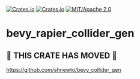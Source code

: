 [![Crates.io](<https://img.shields.io/crates/v/bevy_rapier_collider_gen.svg>)](<https://crates.io/crates/bevy_rapier_collider_gen>)
[![Crates.io](<https://img.shields.io/crates/d/bevy_rapier_collider_gen.svg>)](<https://crates.io/crates/bevy_rapier_collider_gen>)
[![MIT/Apache 2.0](<https://img.shields.io/badge/license-MIT%2FApache-blue.svg>)](<https://github.com/shnewto/bevy_rapier_collider_gen#license>)

# bevy_rapier_collider_gen

## 🚚 THIS CRATE HAS MOVED 🚚

<https://github.com/shnewto/bevy_collider_gen>
